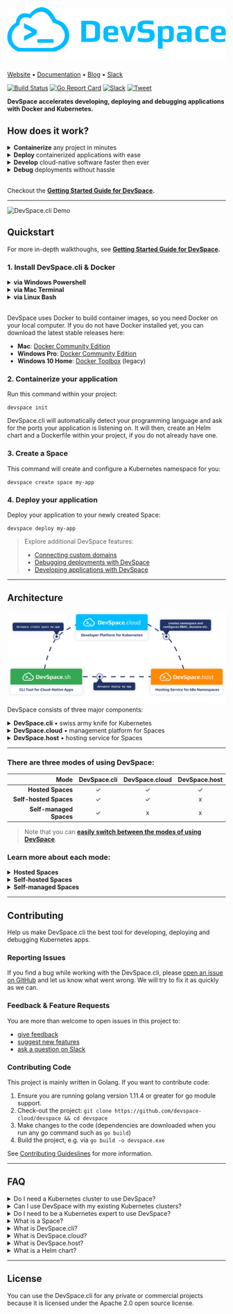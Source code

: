[![DevSpace Logo](docs/website/static/img/github-readme-header.svg)](https://devspace.cloud/)
---

[Website](https://devspace.cloud/) • 
[Documentation](https://devspace.cloud/docs) • 
[Blog](https://devspace.cloud/blog) • 
[Slack](https://devspace.cloud/slack)

[![Build Status](https://travis-ci.org/devspace-cloud/devspace.svg?branch=master)](https://travis-ci.org/devspace-cloud/devspace)
[![Go Report Card](https://goreportcard.com/badge/github.com/devspace-cloud/devspace)](https://goreportcard.com/report/github.com/devspace-cloud/devspace)
[![Slack](https://devspace.cloud/slack/badge.svg)](http://devspace.cloud/slack)
[![Tweet](https://img.shields.io/twitter/url/http/shields.io.svg?style=social)](https://twitter.com/home?status=Just%20found%20out%20about%20%23DevSpace.cli%3A%20https%3A//github.com/devspace-cloud/devspace%0A%0AIt%20lets%20you%20build%20cloud%20native%20software%20directly%20on%20top%20of%20%23Kubernetes%20and%20%23Docker%0A%23CloudNative%20%23k8s)


**DevSpace accelerates developing, deploying and debugging applications with Docker and Kubernetes.**

## How does it work?

<Details>
<Summary><b>Containerize</b> any project in minutes</Summary>

### Initialize your project
```
devspace init
```
> DevSpace uses smart defaults for many programming languages and frameworks to:
> - Automatically create a Dockerfile for your app (if you don't have one, yet)
> - Add a highly customizable Helm chart to your project

Customize Dockerfile and Kubernetes deployment
- [Add packages (e.g. databases)](#)
- [Configure persistent volumes](#)
- [Set environment variables](#)
- [Enable auto-scaling](#)

---

</Details>

<Details>
<Summary><b>Deploy</b> containerized applications with ease</Summary>

### 1. Create a Space
```
devspace create space my-app
```
> Spaces are smart Kubernetes namespaces with:
> - Automatic allocation of a subdomain for each Space
> - Automatic RBAC configuration for better isolation of users
> - Resource auto-scaling within the configured limits
> - and much more...
> 
> [Learn more about Spaces.](#)

### 2. Deploy your application
```
devspace deploy my-app
```
> 1. Builds, tags and pushes your Docker images
> 2. Deploys your project to your Space

**Access your application on: *my-app.devspace.host***

Learn how to:
- [Connect custom domains](#)
- [Monitor and debug deployed applications](#)
- [Scale deployed applications with DevSpace](#)
- [Integrate DevSpace in your CI/CD pipeline](#)

---

</Details>

<Details>
<Summary><b>Develop</b> cloud-native software faster then ever</Summary>

### Develop in a production-like environment
```
devspace use space my-app-development
devspace dev
```
**With DevSpace, you can build and test your application directly inside Kubernetes.** Thanks to our real-time code sync, you can even use hot reloading tools (e.g. nodemon) to refresh your running application without having to waste time on re-building and re-deploying your application every time you change your code. With DevSpace, your containers are updated in real-time without any delay.

Learn more about development with DevSpace:
- [Real-time code synchronization for hot reloading](#)
- [Automatic port forwarding for access via localhost](#)
- [Terminal proxy for running commands in your containers](#)

---

</Details>

<Details>
<Summary><b>Debug</b> deployments without hassle</Summary>

### Speed up finding and solving issues
```
devspace analyze
```
**DevSpace automatically analyzes your deployments**, identifies potential issues and helps you resolve them:
- Identify reasons for image pull failure
- View log snapshots of crashed containers
- Debug networking issues (e.g. misconfigured services)

Learn more about development with DevSpace:
- [Automate issue detection with DevSpace](#)
- [Stream container logs with DevSpace](#)
- [Use the debugger of your IDE with DevSpace](#)
- [Start terminal sessions for debugging](#)

</Details>

<br>

Checkout the **[Getting Started Guide for DevSpace](#).**

---

![DevSpace.cli Demo](https://github.com/devspace-cloud/devspace/raw/master/docs/website/static/img/devspace-cli-demo-readme.gif)

## Quickstart
For more in-depth walkthoughs, see **[Getting Started Guide for DevSpace](#).**

### 1. Install DevSpace.cli & Docker

<Details>
<Summary><b>via Windows Powershell</b></Summary>

```
[System.Net.ServicePointManager]::SecurityProtocol = [System.Net.SecurityProtocolType]'Tls,Tls11,Tls12'
md -Force "$Env:Programfiles\devspace"
wget -UseBasicParsing ((Invoke-WebRequest -URI "https://api.github.com/repos/covexo/devspace/releases/latest" -UseBasicParsing).Content -replace ".*`"(https://github.com[^`"]*devspace-windows-amd64.exe)`".*","`$1") -o $Env:Programfiles\devspace\devspace.exe
& "$Env:Programfiles\devspace\devspace.exe" "install"
```

</Details>

<Details>
<Summary><b>via Mac Terminal</b></Summary>

```
curl -s -H "Accept: application/json" "https://api.github.com/repos/covexo/devspace/releases/latest" | sed -nE 's!.*"(https://github.com[^"]*devspace-darwin-amd64)".*!\1!p' | xargs -n 1 curl -L -o devspace && chmod +x devspace
sudo mv devspace /usr/local/bin
```

</Details>

<Details>
<Summary><b>via Linux Bash</b></Summary>

```
curl -s -H "Accept: application/json" "https://api.github.com/repos/covexo/devspace/releases/latest" | sed -nE 's!.*"(https://github.com[^"]*devspace-linux-amd64)".*!\1!p' | xargs -n 1 curl -L -o devspace && chmod +x devspace
sudo mv devspace /usr/local/bin
```

</Details>

<br>

DevSpace uses Docker to build container images, so you need Docker on your local computer. If you do not have Docker installed yet, you can download the latest stable releases here:
- **Mac**: [Docker Community Edition](https://download.docker.com/mac/stable/Docker.dmg)
- **Windows Pro**: [Docker Community Edition](https://download.docker.com/win/stable/Docker%20for%20Windows%20Installer.exe)
- **Windows 10 Home**: [Docker Toolbox](https://download.docker.com/win/stable/DockerToolbox.exe) (legacy)

### 2. Containerize your application
Run this command within your project:
```
devspace init
```
DevSpace.cli will automatically detect your programming language and ask for the ports your application is listening on. It will then, create an Helm chart and a Dockerfile within your project, if you do not already have one.

### 3. Create a Space
This command will create and configure a Kubernetes namespace for you:
```
devspace create space my-app
```

### 4. Deploy your application
Deploy your application to your newly created Space:
```
devspace deploy my-app
```

> Explore additional DevSpace features:
> - [Connecting custom domains](#)
> - [Debugging deployments with DevSpace](#)
> - [Developing applications with DevSpace](#)

---


## Architecture
![DevSpace Architecture](docs/website/static/img/github-readme-architecture.svg)
DevSpace consists of three major components:

<Details>
<Summary><b>DevSpace.cli</b> • swiss army knife for Kubernetes</Summary>

DevSpace.cli is an open-source command-line tool that provides everything you need to develop, deploy and debug applications with Docker and Kubernetes.

</Details>

<Details>
<Summary><b>DevSpace.cloud</b> • management platform for Spaces</Summary>

DevSpace.cloud is a developer platform for Kubernetes that lets you create and manage Spaces via DevSpace.cli or GUI.

</Details>

<Details>
<Summary><b>DevSpace.host</b> • hosting service for Spaces</Summary>

</Details>

---

### There are three modes of using DevSpace:

| Mode | DevSpace.cli | DevSpace.cloud | DevSpace.host |
| ---: | :---: | :---: | :--: | 
| **Hosted Spaces**  | ✓  | ✓ | ✓ | 
| **Self-hosted Spaces**  | ✓  | ✓ | x | 
| **Self-managed Spaces**  | ✓  | x | x | 

> Note that you can [**easily switch between the modes of using DevSpace**](#).

### Learn more about each mode:

<Details>
<Summary><b>Hosted Spaces</b></Summary>

</Details>

<Details>
<Summary><b>Self-hosted Spaces</b></Summary>

</Details>

<Details>
<Summary><b>Self-managed Spaces</b></Summary>

</Details>

---

## Contributing
Help us make DevSpace.cli the best tool for developing, deploying and debugging Kubernetes apps.

### Reporting Issues
If you find a bug while working with the DevSpace.cli, please [open an issue on GitHub](https://github.com/devspace-cloud/devspace/issues/new?labels=kind%2Fbug&template=bug-report.md&title=Bug:) and let us know what went wrong. We will try to fix it as quickly as we can.

### Feedback & Feature Requests
You are more than welcome to open issues in this project to:
- [give feedback](https://github.com/devspace-cloud/devspace/issues/new?labels=kind%2Ffeedback&title=Feedback:)
- [suggest new features](https://github.com/devspace-cloud/devspace/issues/new?labels=kind%2Ffeature&template=feature-request.md&title=Feature%20Request:)
- [ask a question on Slack](https://devspace.cloud/slack)

### Contributing Code
This project is mainly written in Golang. If you want to contribute code:
1. Ensure you are running golang version 1.11.4 or greater for go module support.
2. Check-out the project: `git clone https://github.com/devspace-cloud/devspace && cd devspace`
3. Make changes to the code (dependencies are downloaded when you run any go command such as `go build`)
4. Build the project, e.g. via `go build -o devspace.exe`

See [Contributing Guideslines](CONTRIBUTING.md) for more information.

---

## FAQ
<Details>
<Summary>Do I need a Kubernetes cluster to use DevSpace?</Summary>

</Details>

<Details>
<Summary>Can I use DevSpace with my existing Kubernetes clusters?</Summary>

</Details>

<Details>
<Summary>Do I need to be a Kubernetes expert to use DevSpace?</Summary>

</Details>

<Details>
<Summary>What is a Space?</Summary>

</Details>

<Details>
<Summary>What is DevSpace.cli?</Summary>

</Details>

<Details>
<Summary>What is DevSpace.cloud?</Summary>

</Details>

<Details>
<Summary>What is DevSpace.host?</Summary>

</Details>

<Details>
<Summary>What is a Helm chart?</Summary>

</Details>


---

## License
You can use the DevSpace.cli for any private or commercial projects because it is licensed under the Apache 2.0 open source license.
